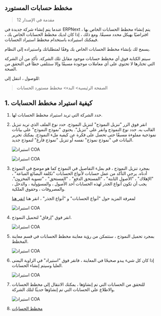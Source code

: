 ## مخطط حسابات المستورد

> مقدمة في الإصدار 12

عندما يتم إنشاء شركة جديدة في ERPNext ، يتم إنشاء مخطط الحسابات الخاص بها افتراضيًا بهيكل محدد مسبقًا. ومع ذلك ، إذا كان لديك مخطط الحسابات الخاص بك ، فيمكنك استيراده باستخدام مخطط استيراد الحسابات.

يسمح لك بإنشاء مخطط الحسابات الخاص بك وفقًا لمتطلباتك واستيراده إلى النظام.

سيتم الكتابة فوق أي مخطط حسابات موجود مقابل تلك الشركة. تأكد من أن الشركة التي تختارها لا تحتوي على أي معاملات موجودة مسبقًا وإلا ستتلقى خطأ في التحقق من الصحة.

للوصول ، انتقل إلى:

> الصفحة الرئيسية> البدء> مخطط مستورد الحسابات

## 1. كيفية استيراد مخطط الحسابات

1. حدد الشركة التي تريد استيراد مخطط الحسابات لها.
    
2. انقر فوق الزر "تنزيل النموذج" لتنزيل النموذج. حدد نوع الملف الذي تريد تنزيل القالب به. حدد نوع النموذج وانقر على "تنزيل". يحتوي "نموذج النموذج" على بيانات نموذجية مملوءة مسبقًا حتى تحصل على فكرة عن كيفية ملء النموذج. يمكنك تحرير البيانات في "نموذج نموذج" نفسه أو تنزيل "نموذج فارغ" لنموذج جديد.
    
    ![استيراد COA](https://docs.erpnext.com/files/coa-template-download.png)
    
    ![استيراد COA](https://docs.erpnext.com/files/coa-blank-template.png)
    
3. بمجرد تنزيل النموذج ، قم بملء التفاصيل في النموذج كما هو موضح في النموذج أدناه. يرجى التأكد من عمل حسابات لأنواع الحسابات "تكلفة البضائع المباعة" ، "الإهلاك" ، "الأصول الثابتة" ، "المستحق الدفع" ، "المستحق" ، "تسوية المخزون". يجب أن تكون أنواع الجذر لهذه الحسابات أحد الأصول ، والمسؤولية ، والدخل ، والمصروفات ، وحقوق الملكية.
    
    لمعرفة المزيد حول "أنواع الحسابات" و "أنواع الجذر" ، انقر هنا [انقر هنا](https://docs.erpnext.com/docs/v13/user/manual/en/accounts/chart-of-accounts)
    
    ![استيراد COA](https://docs.erpnext.com/files/coa-sample-template.png)
    
4. انقر فوق "إرفاق" لتحميل النموذج.
    
    ![استيراد COA](https://docs.erpnext.com/files/coa-attach.png)
    
5. بمجرد تحميل النموذج ، ستتمكن من رؤية معاينة مخطط الحسابات في قسم معاينة المخطط.
    
    ![استيراد COA](https://docs.erpnext.com/files/coa-preview.png)
    
6. إذا كان كل شيء يبدو صحيحًا في المعاينة ، فانقر فوق "استيراد" في الزاوية اليمنى العليا وسيتم إنشاء الحسابات.
    
    ![استيراد COA](https://docs.erpnext.com/files/coa-start-import.png)
    
7. للتحقق من الحسابات التي تم إنشاؤها ، يمكنك الانتقال إلى مخطط الحسابات والاطلاع على الحسابات التي تم إنشاؤها حديثًا لتلك الشركة.
    
    ![استيراد COA](https://docs.erpnext.com/files/coa-import.png)
    

1. [مخطط الحسابات](https://docs.erpnext.com/docs/v13/user/manual/en/accounts/chart-of-accounts)